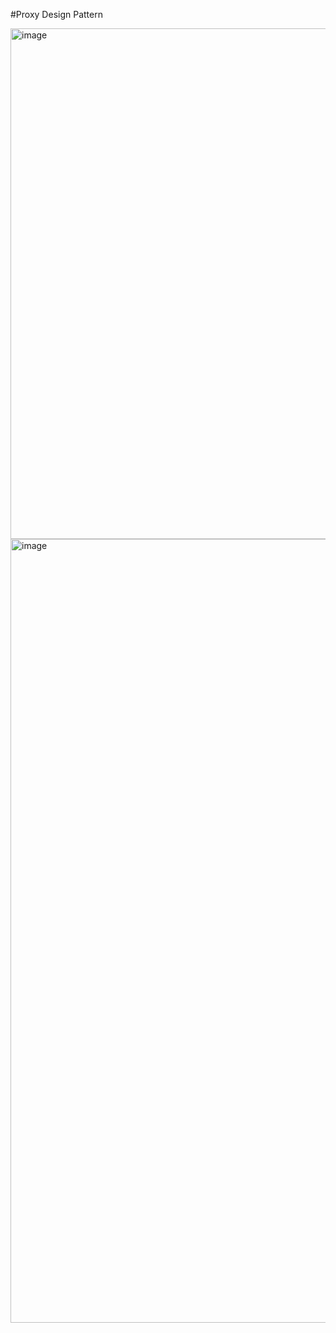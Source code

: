 #Proxy Design Pattern

<img width="817" alt="image" src="https://github.com/abhijitxroy/design-pattern/assets/161963891/9ea78476-5ac8-43c1-bf00-fa61fa3a8134">
<img width="1254" alt="image" src="https://github.com/abhijitxroy/design-pattern/assets/161963891/b83c1b08-f190-4a7b-9405-b85dab8b6b04">
